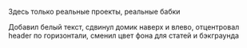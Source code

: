 Здесь только реальные проекты, реальные бабки

Добавил белый текст, сдвинул домик наверх и влево, отцентровал header по горизонтали, сменил цвет фона для статей и бэкграунда


